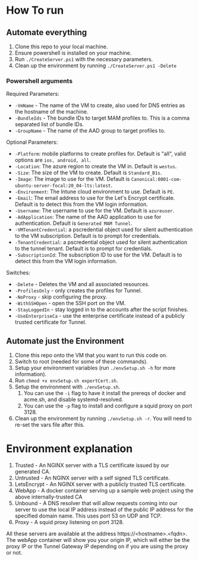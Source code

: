 # How To run

## Automate everything

1. Clone this repo to your local machine.
2. Ensure powershell is installed on your machine.
3. Run `./CreateServer.ps1` with the necessary parameters.
4. Clean up the environment by running `./CreateServer.ps1 -Delete`

### Powershell arguments

Required Parameters:

- `-VmName` - The name of the VM to create, also used for DNS entries as the hostname of the machine.
- `-BundleIds` - The bundle IDs to target MAM profiles to. This is a comma separated list of bundle IDs.
- `-GroupName` - The name of the AAD group to target profiles to.

Optional Parameters:

- `-Platform`: mobile platforms to create profiles for. Default is "all", valid options are `ios, android, all`.
- `-Location`: The azure region to create the VM in. Default is `westus`.
- `-Size`: The size of the VM to create. Default is `Standard_B1s`.
- `-Image`: The image to use for the VM. Default is `Canonical:0001-com-ubuntu-server-focal:20_04-lts:latest`.
- `-Environment`: The Intune cloud environment to use. Default is `PE`.
- `-Email`: The email address to use for the Let's Encrypt certificate. Default is to detect this from the VM login information.
- `-Username`: The username to use for the VM. Default is `azureuser`.
- `-AdApplication`: The name of the AAD application to use for authentication. Default is `Generated MAM Tunnel`.
- `-VMTenantCredential`: a pscredential object used for silent authentication to the VM subscription. Default is to prompt for credentials.
- `-TenantCredential`: a pscredential object used for silent authentication to the tunnel tenant. Default is to prompt for credentials.
- `-SubscriptionId`: The subscription ID to use for the VM. Default is to detect this from the VM login information.

Switches:

- `-Delete` - Deletes the VM and all associated resources.
- `-ProfilesOnly` - only creates the profiles for Tunnel.
- `-NoProxy` - skip configuring the proxy.
- `-WithSSHOpen` - open the SSH port on the VM.
- `-StayLoggedIn` - stay logged in to the accounts after the script finishes.
- `-UseEnterpriseCa` - use the enterprise certificate instead of a publicly trusted certificate for Tunnel.

## Automate just the Environment

1. Clone this repo onto the VM that you want to run this code on.
2. Switch to root (needed for some of these commands).
3. Setup your environment variables (run `./envSetup.sh -h` for more information).
4. Run `chmod +x envSetup.sh exportCert.sh`.
5. Setup the environment with `./envSetup.sh`. 
   1. You can use the `-i` flag to have it install the prereqs of docker and acme.sh, and disable systemd-resolved.
   2. You can use the `-p` flag to install and configure a squid proxy on port 3128.
6. Clean up the environment by running `./envSetup.sh -r`. You will need to re-set the vars file after this. 

# Environment explanation

1. Trusted - An NGINX server with a TLS certificate issued by our generated CA.
2. Untrusted - An NGINX server with a self signed TLS certificate.
3. LetsEncrypt - An NGINX server with a publicly trusted TLS certificate.
4. WebApp - A docker container serving up a sample web project using the above internally-trusted CA
5. Unbound - A DNS resolver that will allow requests coming into our server to use the local IP address instead of the public IP address for the specified domain name. This uses port 53 on UDP and TCP.
6. Proxy - A squid proxy listening on port 3128.

All these servers are available at the address https://\<hostname\>.\<fqdn\>. The webApp container will show you your origin IP, which will either be the proxy IP or the Tunnel Gateway IP depending on if you are using the proxy or not.